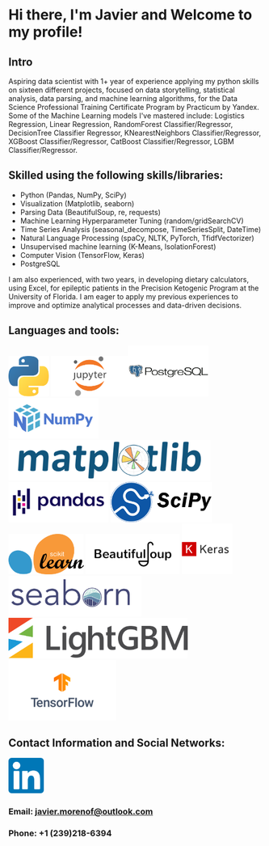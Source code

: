 # Hi there, I'm Javier and Welcome to my profile!    

## Intro

Aspiring data scientist with 1+ year of experience applying my python skills on sixteen different projects, focused on data storytelling, statistical analysis, data parsing, and machine learning algorithms, for the Data Science Professional Training Certificate Program by Practicum by Yandex. Some of the Machine Learning models I've mastered include: Logistics Regression, Linear Regression, RandomForest Classifier/Regressor, DecisionTree Classifier Regressor, KNearestNeighbors Classifier/Regressor, XGBoost Classifier/Regressor, CatBoost Classifier/Regressor, LGBM Classifier/Regressor. 

## Skilled using the following skills/libraries: 
- Python (Pandas, NumPy, SciPy)
- Visualization (Matplotlib, seaborn)
- Parsing Data (BeautifulSoup, re, requests)
- Machine Learning Hyperparameter Tuning (random/gridSearchCV)
- Time Series Analysis (seasonal_decompose, TimeSeriesSplit, DateTime)
- Natural Language Processing (spaCy, NLTK, PyTorch, TfidfVectorizer)
- Unsupervised machine learning (K-Means, IsolationForest)
- Computer Vision (TensorFlow, Keras)
- PostgreSQL

I am also experienced, with two years, in developing dietary calculators, using Excel, for epileptic patients in the Precision Ketogenic Program at the University of Florida. I am eager to apply my previous experiences to improve and optimize analytical processes and data-driven decisions.

## Languages and tools: 

<img src="python_logo.png" height = 80> <img src="jupyter_logo.png" height = 80><img src="postgre_logo.png" height = 100> <img src="numpy_logo.png" height = 80> <img src="matplot_logo.png" height = 80> <img src="Pandas_logo.png" height = 80> <img src="scipy_logo.pgn.png" height = 80> <img src="scikit_logo.png" height = 80> <img src="beutiful_soup_logo.png" height = 80> <img src="keras.png" height = 100> <img src="seaborn_logo.png" height = 80> <img src="light_gbm_logo.png" height = 80> <img src="tensorflow_logo.png" height = 120>


## Contact Information and Social Networks: 
[<img src="linkedIn_logo.png" height = 70>](https://www.linkedin.com/in/jmorenoflores/)

### Email: javier.morenof@outlook.com
### Phone: +1 (239)218-6394
